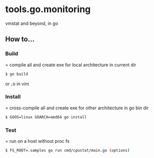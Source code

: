 # tools.go.monitoring
vmstat and beyond, in go

## How to...

### Build

= compile all and create exe for local architecture in current dir

```sh
$ go build
```
or `;b` in vim

### Install

= cross-compile all and create exe for other architecture in go bin dir

```sh
$ GOOS=linux GOARCH=amd64 go install
```

### Test

= run on a host without proc fs

```sh
$ FS_ROOT=.samples go run cmd/cpustat/main.go (options)
```

